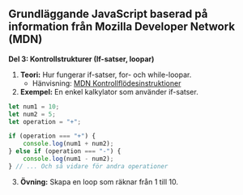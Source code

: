## Grundläggande JavaScript baserad på information från Mozilla Developer Network (MDN)

**Del 3: Kontrollstrukturer (If-satser, loopar)**
1. **Teori:** Hur fungerar if-satser, for- och while-loopar.
   - Hänvisning: [MDN Kontrollflödesinstruktioner](https://developer.mozilla.org/sv-SE/docs/Web/JavaScript/Guide/Control_flow_and_error_handling)
2. **Exempel:** En enkel kalkylator som använder if-satser.
```javascript
let num1 = 10;
let num2 = 5;
let operation = "+";

if (operation === "+") {
    console.log(num1 + num2);
} else if (operation === "-") {
    console.log(num1 - num2);
} // ... Och så vidare för andra operationer
```
3. **Övning:** Skapa en loop som räknar från 1 till 10.

